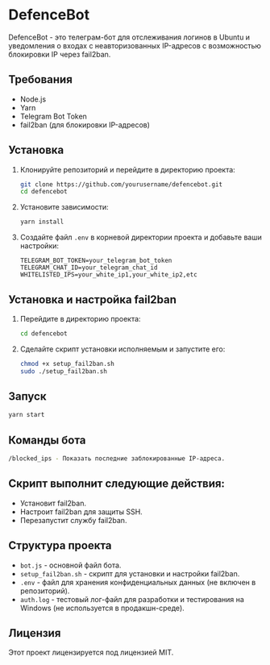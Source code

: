 
# DefenceBot

DefenceBot - это телеграм-бот для отслеживания логинов в Ubuntu и уведомления о входах с неавторизованных IP-адресов с возможностью блокировки IP через fail2ban.

## Требования

- Node.js
- Yarn
- Telegram Bot Token
- fail2ban (для блокировки IP-адресов)

## Установка

1. Клонируйте репозиторий и перейдите в директорию проекта:

   ```sh
   git clone https://github.com/yourusername/defencebot.git
   cd defencebot
   ```

2. Установите зависимости:

   ```sh
   yarn install
   ```

3. Создайте файл `.env` в корневой директории проекта и добавьте ваши настройки:

   ```env
   TELEGRAM_BOT_TOKEN=your_telegram_bot_token
   TELEGRAM_CHAT_ID=your_telegram_chat_id
   WHITELISTED_IPS=your_white_ip1,your_white_ip2,etc
   ```

## Установка и настройка fail2ban

1. Перейдите в директорию проекта:

   ```sh
   cd defencebot
   ```

2. Сделайте скрипт установки исполняемым и запустите его:

   ```sh
   chmod +x setup_fail2ban.sh
   sudo ./setup_fail2ban.sh
   ```

## Запуск

```sh
yarn start
```

## Команды бота

```sh
/blocked_ips - Показать последние заблокированные IP-адреса.
```

## Скрипт выполнит следующие действия:

- Установит fail2ban.
- Настроит fail2ban для защиты SSH.
- Перезапустит службу fail2ban.

## Структура проекта

- `bot.js` - основной файл бота.
- `setup_fail2ban.sh` - скрипт для установки и настройки fail2ban.
- `.env` - файл для хранения конфиденциальных данных (не включен в репозиторий).
- `auth.log` - тестовый лог-файл для разработки и тестирования на Windows (не используется в продакшн-среде).

## Лицензия
Этот проект лицензируется под лицензией MIT.
